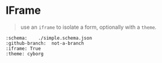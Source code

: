 # IFrame

> use an `iframe` to isolate a form, optionally with a `theme`.

```{pr-form}
:schema:    ./simple.schema.json
:github-branch:  not-a-branch
:iframe: True
:theme: cyborg
```
